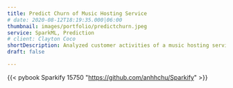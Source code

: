 ```yaml
---
title: Predict Churn of Music Hosting Service
# date: 2020-08-12T18:19:35.000|06:00
thumbnail: images/portfolio/predictchurn.jpeg
service: SparkML, Prediction
# client: Clayton Coco
shortDescription: Analyzed customer activities of a music hosting service using Spark Dataframe and Spark SQL on a 247.6 MB dataset running on IBM Watson Studio. Built ML Pipeline with Spark ML to predict churn with 0.74 F1 score and 0.8 accuracy.
draft: false

---
```


{{< pybook Sparkify 15750 "https://github.com/anhhchu/Sparkify" >}}